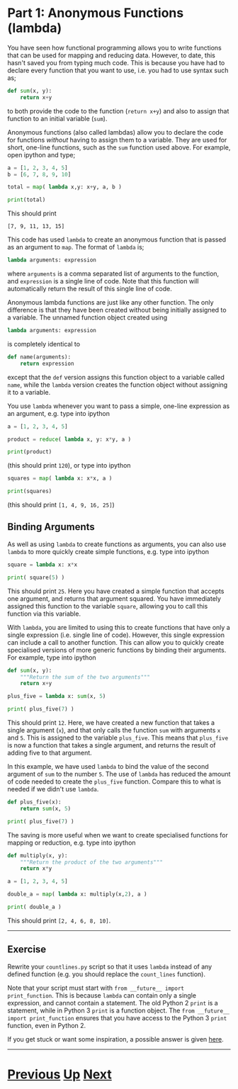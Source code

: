 
# Part 1: Anonymous Functions (lambda)

You have seen how functional programming allows you to write 
functions that can be used for mapping and reducing data. However,
to date, this hasn't saved you from typing much code. This
is because you have had to declare every function that you
want to use, i.e. you had to use syntax such as;

```python
def sum(x, y):
    return x+y
```

to both provide the code to the function (`return x+y`) and
also to assign that function to an initial variable (`sum`).

Anonymous functions (also called lambdas) allow you to declare
the code for functions *without* having to assign them to a variable.
They are used for short, one-line functions, such as the `sum`
function used above. For example, open ipython and type;

```python
a = [1, 2, 3, 4, 5]
b = [6, 7, 8, 9, 10]

total = map( lambda x,y: x+y, a, b )

print(total)
```

This should print

```
[7, 9, 11, 13, 15]
```

This code has used `lambda` to create an anonymous function
that is passed as an argument to `map`. The format of `lambda`
is;

```python
lambda arguments: expression
```

where `arguments` is a comma separated list of arguments to the function,
and `expression` is a single line of code. Note that this function will
automatically return the result of this single line of code.

Anonymous lambda functions are just like any other function. The only
difference is that they have been created without being initially assigned
to a variable. The unnamed function object created using

```python
lambda arguments: expression
```

is completely identical to

```python
def name(arguments):
    return expression
```

except that the `def` version assigns this function object to a variable called
`name`, while the `lambda` version creates the function object without 
assigning it to a variable.

You use `lambda` whenever you want to pass a simple, one-line
expression as an argument, e.g. type into ipython

```python
a = [1, 2, 3, 4, 5]

product = reduce( lambda x, y: x*y, a )

print(product)
```

(this should print `120`), or type into ipython

```python
squares = map( lambda x: x*x, a )

print(squares)
```

(this should print `[1, 4, 9, 16, 25]`)

## Binding Arguments

As well as using `lambda` to create functions as arguments, you
can also use `lambda` to more quickly create simple functions, e.g.
type into ipython

```python
square = lambda x: x*x

print( square(5) )
```

This should print `25`. Here you have created a simple function
that accepts one argument, and returns that argument squared. You
have immediately assigned this function to the variable `square`, 
allowing you to call this function via this variable.

With `lambda`, you are limited to using this to create functions
that have only a single expression (i.e. single line of code). However, this single
expression can include a call to another function. This can allow you
to quickly create specialised versions of more generic functions 
by binding their arguments. For example, type into ipython

```python
def sum(x, y):
    """Return the sum of the two arguments"""
    return x+y

plus_five = lambda x: sum(x, 5)

print( plus_five(7) )
```

This should print `12`. Here, we have created a new function that
takes a single argument (`x`), and that only calls the function `sum`
with arguments `x` and `5`. This is assigned to the variable `plus_five`.
This means that `plus_five` is now a function that takes a single argument,
and returns the result of adding five to that argument.

In this example, we have used `lambda` to bind the value of the second
argument of `sum` to the number `5`. The use of `lambda` has
reduced the amount of code needed to create the `plus_five` function. Compare
this to what is needed if we didn't use `lambda`.

```python
def plus_five(x):
    return sum(x, 5)

print( plus_five(7) )
```

The saving is more useful when we want to create specialised functions
for mapping or reduction, e.g. type into ipython

```python
def multiply(x, y):
    """Return the product of the two arguments"""
    return x*y

a = [1, 2, 3, 4, 5]

double_a = map( lambda x: multiply(x,2), a )

print( double_a )
```

This should print `[2, 4, 6, 8, 10]`.

***

## Exercise

Rewrite your `countlines.py` script so that it uses `lambda` instead
of any defined function (e.g. you should replace the `count_lines`
function).

Note that your script must start with `from __future__ import print_function`.
This is because `lambda` can contain only a single expression, and
cannot contain a statement. The old Python 2 `print` is a statement,
while in Python 3 `print` is a function object. The 
`from __future__ import print_function` ensures that you have
access to the Python 3 `print` function, even in Python 2.

If you get stuck or want some inspiration, a possible answer is given 
[here](lambda_answer1.md).

***

# [Previous](reduce.md) [Up](part1.md) [Next](part2.md)  
